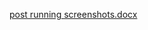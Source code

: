 [post running screenshots.docx](https://github.com/user-attachments/files/22388714/post.running.screenshots.docx)

